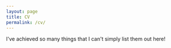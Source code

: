 ```yaml
---
layout: page
title: CV
permalink: /cv/
---
```


I've achieved so many things that I can't simply list them out here!
